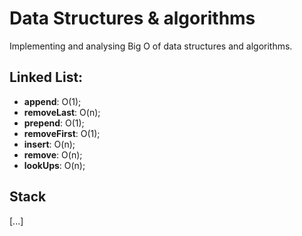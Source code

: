 # Data Structures & algorithms
Implementing and analysing Big O of data structures and algorithms.

## Linked List:
- **append**: O(1);
- **removeLast**: O(n);
- **prepend**: O(1);
- **removeFirst**: O(1);
- **insert**: O(n);
- **remove**: O(n);
- **lookUps**: O(n);

## Stack

[...]
